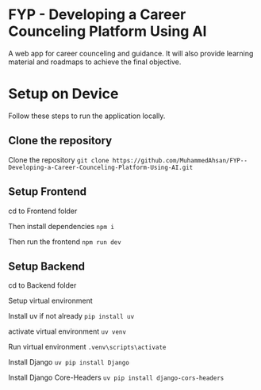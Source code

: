 # FYP - Developing a Career Counceling Platform Using AI
A web app for career counceling and guidance. It will also provide learning material and roadmaps to achieve the final objective.

# Setup on Device
Follow these steps to run the application locally.

## Clone the repository
Clone the repository
```git clone https://github.com/MuhammedAhsan/FYP--Developing-a-Career-Counceling-Platform-Using-AI.git```

## Setup Frontend
cd to Frontend folder

Then install dependencies
```npm i```

Then run the frontend
```npm run dev```

## Setup Backend
cd to Backend folder

Setup virtual environment

Install uv if not already
```pip install uv```

activate virtual environment
```uv venv```

Run virtual environment
```.venv\scripts\activate```

Install Django
```uv pip install Django```

Install Django Core-Headers
```uv pip install django-cors-headers```

